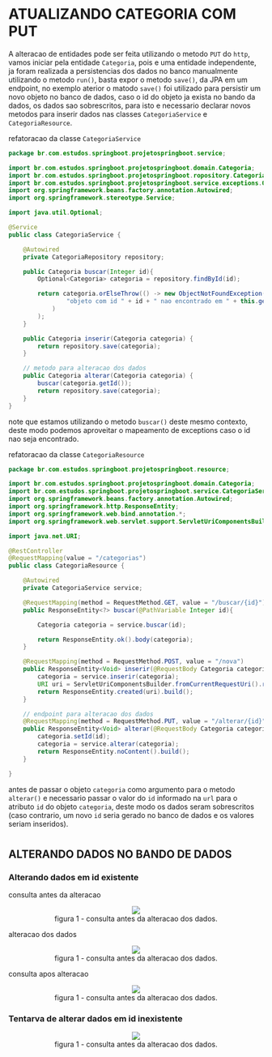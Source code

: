 # __ATUALIZANDO CATEGORIA COM PUT__

A alteracao de entidades pode ser feita utilizando o metodo `PUT` do `http`, vamos iniciar pela entidade `Categoria`, pois e uma entidade independente, ja foram realizada a persistencias dos dados no banco manualmente utilizando o metodo `run()`, basta expor o metodo `save()`, da JPA em um endpoint, no exemplo aterior o matodo `save()` foi utilizado para persistir um novo objeto no banco de dados, caso o id do objeto ja exista no bando da dados, os dados sao sobrescritos, para isto e necessario declarar novos metodos para inserir dados nas classes `CategoriaService` e `CategoriaResource`.

refatoracao da classe `CategoriaService`

```java
package br.com.estudos.springboot.projetospringboot.service;

import br.com.estudos.springboot.projetospringboot.domain.Categoria;
import br.com.estudos.springboot.projetospringboot.ropository.CategoriaRepository;
import br.com.estudos.springboot.projetospringboot.service.exceptions.ObjectNotFoundException;
import org.springframework.beans.factory.annotation.Autowired;
import org.springframework.stereotype.Service;

import java.util.Optional;

@Service
public class CategoriaService {

    @Autowired
    private CategoriaRepository repository;

    public Categoria buscar(Integer id){
        Optional<Categoria> categoria = repository.findById(id);

        return categoria.orElseThrow(() -> new ObjectNotFoundException(
                "objeto com id " + id + " nao encontrado em " + this.getClass().getSimpleName()
            )
        );
    }

    public Categoria inserir(Categoria categoria) {
        return repository.save(categoria);
    }

    // metodo para alteracao dos dados
    public Categoria alterar(Categoria categoria) {
        buscar(categoria.getId());
        return repository.save(categoria);
    }
}
```
note que estamos utilizando o metodo `buscar()` deste mesmo contexto, deste modo podemos aproveitar o mapeamento de exceptions caso o id nao seja encontrado.

refatoracao da classe `CategoriaResource`

```java
package br.com.estudos.springboot.projetospringboot.resource;

import br.com.estudos.springboot.projetospringboot.domain.Categoria;
import br.com.estudos.springboot.projetospringboot.service.CategoriaService;
import org.springframework.beans.factory.annotation.Autowired;
import org.springframework.http.ResponseEntity;
import org.springframework.web.bind.annotation.*;
import org.springframework.web.servlet.support.ServletUriComponentsBuilder;

import java.net.URI;

@RestController
@RequestMapping(value = "/categorias")
public class CategoriaResource {

    @Autowired
    private CategoriaService service;

    @RequestMapping(method = RequestMethod.GET, value = "/buscar/{id}")
    public ResponseEntity<?> buscar(@PathVariable Integer id){

        Categoria categoria = service.buscar(id);

        return ResponseEntity.ok().body(categoria);
    }

    @RequestMapping(method = RequestMethod.POST, value = "/nova")
    public ResponseEntity<Void> inserir(@RequestBody Categoria categoria){
        categoria = service.inserir(categoria);
        URI uri = ServletUriComponentsBuilder.fromCurrentRequestUri().replacePath("categorias/buscar/{id}").build(categoria.getId());
        return ResponseEntity.created(uri).build();
    }

    // endpoint para alteracao dos dados
    @RequestMapping(method = RequestMethod.PUT, value = "/alterar/{id}")
    public ResponseEntity<Void> alterar(@RequestBody Categoria categoria, @PathVariable Integer id){
        categoria.setId(id);
        categoria = service.alterar(categoria);
        return ResponseEntity.noContent().build();
    }

}
```

antes de passar o objeto `categoria` como argumento para o metodo `alterar()` e necessario passar o valor do `id` informado na `url` para o atributo `id` do objeto `categoria`, deste modo os dados seram sobrescritos (caso contrario, um novo `id` seria gerado no banco de dados e os valores seriam inseridos).

#
## ALTERANDO DADOS NO BANDO DE DADOS

### Alterando dados em id existente
consulta antes da alteracao

<p align="center">
    <img src="img/postman-cunsulta-endpoint-categoria-antes-da-alteracao-dos-dados.png"><br>
    figura 1 - consulta antes da alteracao dos dados.
</p>

alteracao dos dados

<p align="center">
    <img src="img/postman-alteracao-dos-dados-endpoint-categoria.png"><br>
    figura 1 - consulta antes da alteracao dos dados.
</p>

consulta apos alteracao

<p align="center">
    <img src="img/postman-consulta-apos-alteracao-dos-dados-endpoint-categoria"><br>
    figura 1 - consulta antes da alteracao dos dados.
</p>

### Tentarva de alterar dados em id inexistente

<p align="center">
    <img src="img/postman-tentatica-alterar-dados-id-inexistente-endpoit-categoria.png"><br>
    figura 1 - consulta antes da alteracao dos dados.
</p>

